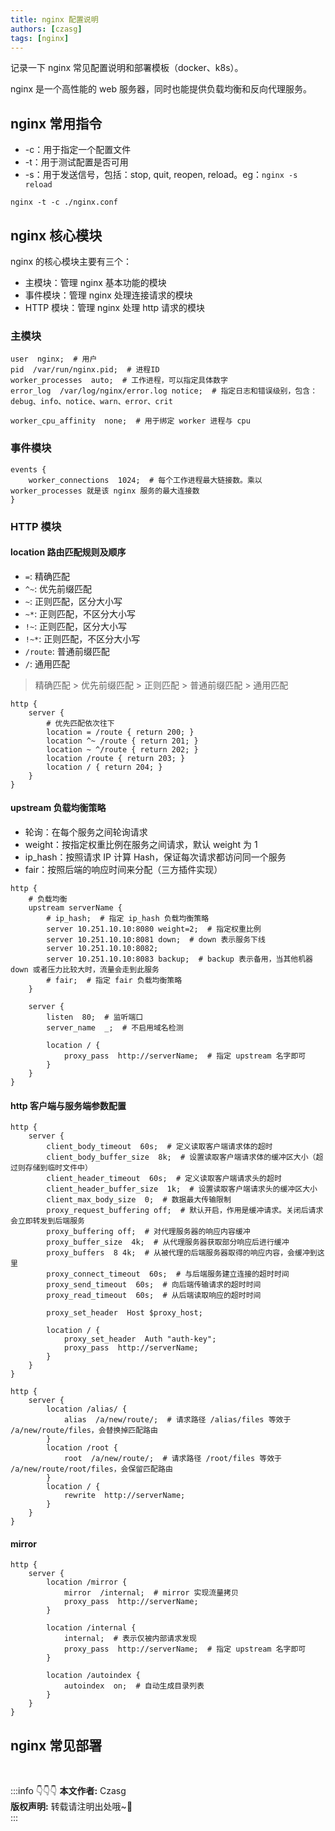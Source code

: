 ```yaml
---
title: nginx 配置说明
authors: [czasg]
tags: [nginx]
---
```


记录一下 nginx 常见配置说明和部署模板（docker、k8s）。

<!--truncate-->

nginx 是一个高性能的 web 服务器，同时也能提供负载均衡和反向代理服务。

## nginx 常用指令
* -c：用于指定一个配置文件
* -t：用于测试配置是否可用
* -s：用于发送信号，包括：stop, quit, reopen, reload。eg：`nginx -s reload`

```shell script title="指定并测试配置文件是否正确"
nginx -t -c ./nginx.conf
```

## nginx 核心模块
nginx 的核心模块主要有三个：
* 主模块：管理 nginx 基本功能的模块
* 事件模块：管理 nginx 处理连接请求的模块
* HTTP 模块：管理 nginx 处理 http 请求的模块

### 主模块
```text
user  nginx;  # 用户
pid  /var/run/nginx.pid;  # 进程ID
worker_processes  auto;  # 工作进程，可以指定具体数字
error_log  /var/log/nginx/error.log notice;  # 指定日志和错误级别，包含：debug、info、notice、warn、error、crit

worker_cpu_affinity  none;  # 用于绑定 worker 进程与 cpu
```

### 事件模块
```text
events {
    worker_connections  1024;  # 每个工作进程最大链接数。乘以 worker_processes 就是该 nginx 服务的最大连接数
}
```

### HTTP 模块
#### location 路由匹配规则及顺序  
* `=`: 精确匹配
* `^~`: 优先前缀匹配
* `~`: 正则匹配，区分大小写
* `~*`: 正则匹配，不区分大小写
* `!~`: 正则匹配，区分大小写
* `!~*`: 正则匹配，不区分大小写
* `/route`: 普通前缀匹配
* `/`: 通用匹配

> 精确匹配 > 优先前缀匹配 > 正则匹配 > 普通前缀匹配 > 通用匹配

```text
http {
    server {
        # 优先匹配依次往下
        location = /route { return 200; }
        location ^~ /route { return 201; }
        location ~ ^/route { return 202; }
        location /route { return 203; }
        location / { return 204; }
    }
}
```

#### upstream 负载均衡策略  
* 轮询：在每个服务之间轮询请求
* weight：按指定权重比例在服务之间请求，默认 weight 为 1
* ip_hash：按照请求 IP 计算 Hash，保证每次请求都访问同一个服务
* fair：按照后端的响应时间来分配（三方插件实现）
```text
http {
    # 负载均衡
    upstream serverName {
        # ip_hash;  # 指定 ip_hash 负载均衡策略
        server 10.251.10.10:8080 weight=2;  # 指定权重比例
        server 10.251.10.10:8081 down;  # down 表示服务下线
        server 10.251.10.10:8082;
        server 10.251.10.10:8083 backup;  # backup 表示备用，当其他机器 down 或者压力比较大时，流量会走到此服务
        # fair;  # 指定 fair 负载均衡策略
    }

    server {
        listen  80;  # 监听端口
        server_name  _;  # 不启用域名检测

        location / {
            proxy_pass  http://serverName;  # 指定 upstream 名字即可
        }
    }
}
```

#### http 客户端与服务端参数配置
```text
http {
    server {
        client_body_timeout  60s;  # 定义读取客户端请求体的超时
        client_body_buffer_size  8k;  # 设置读取客户端请求体的缓冲区大小（超过则存储到临时文件中）
        client_header_timeout  60s;  # 定义读取客户端请求头的超时
        client_header_buffer_size  1k;  # 设置读取客户端请求头的缓冲区大小
        client_max_body_size  0;  # 数据最大传输限制
        proxy_request_buffering off;  # 默认开启，作用是缓冲请求。关闭后请求会立即转发到后端服务
        proxy_buffering off;  # 对代理服务器的响应内容缓冲
        proxy_buffer_size  4k;  # 从代理服务器获取部分响应后进行缓冲
        proxy_buffers  8 4k;  # 从被代理的后端服务器取得的响应内容，会缓冲到这里
        proxy_connect_timeout  60s;  # 与后端服务建立连接的超时时间
        proxy_send_timeout  60s;  # 向后端传输请求的超时时间
        proxy_read_timeout  60s;  # 从后端读取响应的超时时间

        proxy_set_header  Host $proxy_host;

        location / {
            proxy_set_header  Auth "auth-key";
            proxy_pass  http://serverName;
        }
    }
}
```

```text
http {
    server {
        location /alias/ {
            alias  /a/new/route/;  # 请求路径 /alias/files 等效于 /a/new/route/files，会替换掉匹配路由
        }
        location /root {
            root  /a/new/route/;  # 请求路径 /root/files 等效于 /a/new/route/root/files，会保留匹配路由
        }
        location / {
            rewrite  http://serverName;
        }
    }
}
```

#### mirror
```text
http {
    server {
        location /mirror {
            mirror  /internal;  # mirror 实现流量拷贝
            proxy_pass  http://serverName;
        }

        location /internal {
            internal;  # 表示仅被内部请求发现
            proxy_pass  http://serverName;  # 指定 upstream 名字即可
        }

        location /autoindex {
            autoindex  on;  # 自动生成目录列表
        }
    }
}
```

## nginx 常见部署



<br/>

:::info 👇👇👇
**本文作者:** Czasg     
**版权声明:** 转载请注明出处哦~👮‍    
:::